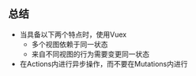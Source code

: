## 总结

- 当具备以下两个特点时，使用Vuex
  + 多个视图依赖于同一状态
  + 来自不同视图的行为需要变更同一状态
- 在Actions内进行异步操作，而不要在Mutations内进行
